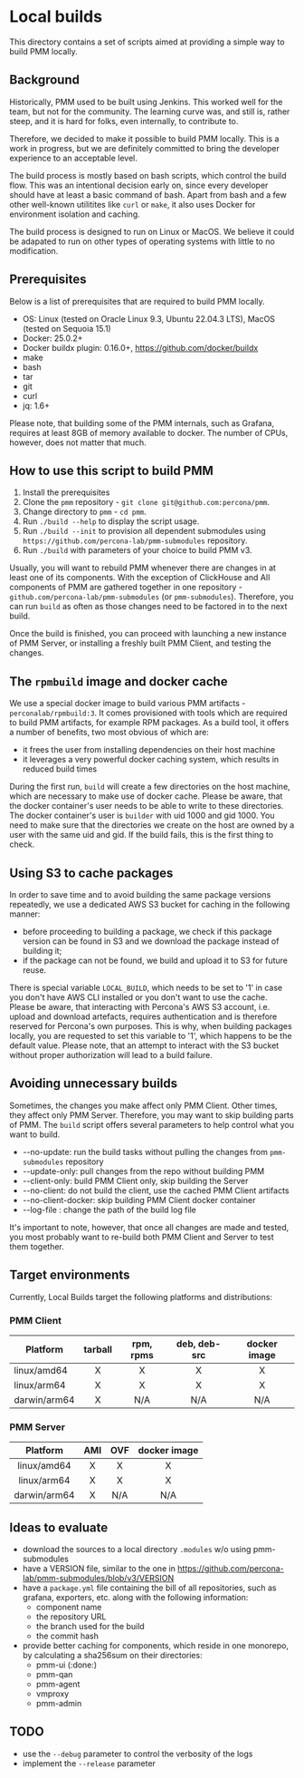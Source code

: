 # Local builds

This directory contains a set of scripts aimed at providing a simple way to build PMM locally.

## Background

Historically, PMM used to be built using Jenkins. This worked well for the team, but not for the community. The learning curve was, and still is, rather steep, and it is hard for folks, even internally, to contribute to.

Therefore, we decided to make it possible to build PMM locally. This is a work in progress, but we are definitely committed to bring the developer experience to an acceptable level.

The build process is mostly based on bash scripts, which control the build flow. This was an intentional decision early on, since every developer should have at least a basic command of bash. Apart from bash and a few other well-known utilitites like `curl` or `make`, it also uses Docker for environment isolation and caching.

The build process is designed to run on Linux or MacOS. We believe it could be adapated to run on other types of operating systems with little to no modification.


## Prerequisites

Below is a list of prerequisites that are required to build PMM locally.

- OS: Linux (tested on Oracle Linux 9.3, Ubuntu 22.04.3 LTS), MacOS (tested on Sequoia 15.1)
- Docker: 25.0.2+
- Docker buildx plugin: 0.16.0+, https://github.com/docker/buildx
- make
- bash
- tar
- git
- curl
- jq: 1.6+

Please note, that building some of the PMM internals, such as Grafana, requires at least 8GB of memory available to docker. The number of CPUs, however, does not matter that much.

## How to use this script to build PMM

1. Install the prerequisites
2. Clone the `pmm` repository - `git clone git@github.com:percona/pmm`.
3. Change directory to `pmm` - `cd pmm`.
4. Run `./build --help` to display the script usage.
5. Run `./build --init` to provision all dependent submodules using `https://github.com/percona-lab/pmm-submodules` repository.
6. Run `./build` with parameters of your choice to build PMM v3.

Usually, you will want to rebuild PMM whenever there are changes in at least one of its components. With the exception of ClickHouse and All components of PMM are gathered together in one repository - `github.com/percona-lab/pmm-submodules` (or `pmm-submodules`). Therefore, you can run `build` as often as those changes need to be factored in to the next build.

Once the build is finished, you can proceed with launching a new instance of PMM Server, or installing a freshly built PMM Client, and testing the changes.


## The `rpmbuild` image and docker cache

We use a special docker image to build various PMM artifacts - `perconalab/rpmbuild:3`. It comes provisioned with tools which are required to build PMM artifacts, for example RPM packages. As a build tool, it offers a number of benefits, two most obvious of which are:

- it frees the user from installing dependencies on their host machine
- it leverages a very powerful docker caching system, which results in reduced build times

During the first run, `build` will create a few directories on the host machine, which are necessary to make use of docker cache. Please be aware, that the docker container's user needs to be able to write to these directories. The docker container's user is `builder` with uid 1000 and gid 1000. You need to make sure that the directories we create on the host are owned by a user with the same uid and gid. If the build fails, this is the first thing to check.

## Using S3 to cache packages

In order to save time and to avoid building the same package versions repeatedly, we use a dedicated AWS S3 bucket for caching in the following manner:

- before proceeding to building a package, we check if this package version can be found in S3 and we download the package instead of building it;
- if the package can not be found, we build and upload it to S3 for future reuse.

There is special variable `LOCAL_BUILD`, which needs to be set to '1' in case you don't have AWS CLI installed or you don't want to use the cache. Please be aware, that interacting with Percona's AWS S3 account, i.e. upload and download artefacts, requires authentication and is therefore reserved for Percona's own purposes. This is why, when building packages locally, you are requested to set this variable to '1', which happens to be the default value. Please note, that an attempt to interact with the S3 bucket without proper authorization will lead to a build failure.

## Avoiding unnecessary builds

Sometimes, the changes you make affect only PMM Client. Other times, they affect only PMM Server. Therefore, you may want to skip building parts of PMM. The `build` script offers several parameters to help control what you want to build.

* --no-update: run the build tasks without pulling the changes from `pmm-submodules` repository
* --update-only: pull changes from the repo without building PMM
* --client-only: build PMM Client only, skip building the Server
* --no-client: do not build the client, use the cached PMM Client artifacts
* --no-client-docker: skip building PMM Client docker container
* --log-file <path>: change the path of the build log file

It's important to note, however, that once all changes are made and tested, you most probably want to re-build both PMM Client and Server to test them together.


## Target environments

Currently, Local Builds target the following platforms and distributions:

### PMM Client

| Platform     | tarball | rpm, rpms | deb, deb-src | docker image |
|--------------|:-------:|:---------:|:------------:|:------------:|
| linux/amd64  |    X    |     X     |      X       |      X       |
| linux/arm64  |    X    |     X     |      X       |      X       |
| darwin/arm64 |    X    |    N/A    |     N/A      |     N/A      |

### PMM Server

| Platform         | AMI     | OVF     | docker image |
|:----------------:|:-------:|:-------:|:------------:|
| linux/amd64      |    X    |    X    |      X       |
| linux/arm64      |    X    |    X    |      X       |
| darwin/arm64     |    X    |   N/A   |     N/A      |



## Ideas to evaluate

* download the sources to a local directory `.modules` w/o using pmm-submodules
* have a VERSION file, similar to the one in https://github.com/percona-lab/pmm-submodules/blob/v3/VERSION
* have a `package.yml` file containing the bill of all repositories, such as grafana, exporters, etc. along with the following information:
  * component name
  * the repository URL
  * the branch used for the build
  * the commit hash
* provide better caching for components, which reside in one monorepo, by calculating a sha256sum on their directories:
  - pmm-ui (:done:)
  - pmm-qan
  - pmm-agent
  - vmproxy
  - pmm-admin

## TODO

- use the `--debug` parameter to control the verbosity of the logs
- implement the `--release` parameter
